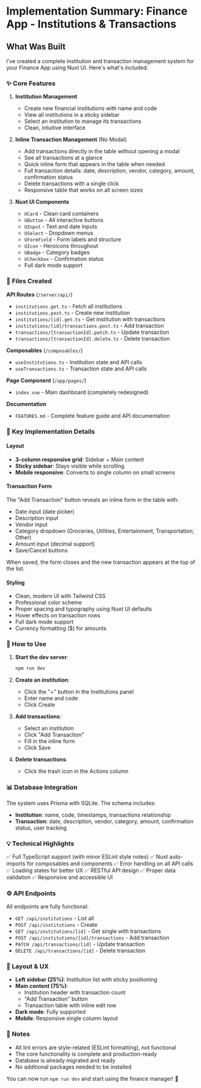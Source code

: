# Implementation Summary: Finance App - Institutions & Transactions

## What Was Built

I've created a complete institution and transaction management system for your Finance App using Nuxt UI. Here's what's included:

### ✨ Core Features

1. **Institution Management**
   - Create new financial institutions with name and code
   - View all institutions in a sticky sidebar
   - Select an institution to manage its transactions
   - Clean, intuitive interface

2. **Inline Transaction Management** (No Modal)
   - Add transactions directly in the table without opening a modal
   - See all transactions at a glance
   - Quick inline form that appears in the table when needed
   - Full transaction details: date, description, vendor, category, amount, confirmation status
   - Delete transactions with a single click
   - Responsive table that works on all screen sizes

3. **Nuxt UI Components**
   - `UCard` - Clean card containers
   - `UButton` - All interactive buttons
   - `UInput` - Text and date inputs
   - `USelect` - Dropdown menus
   - `UFormField` - Form labels and structure
   - `UIcon` - Heroicons throughout
   - `UBadge` - Category badges
   - `UCheckbox` - Confirmation status
   - Full dark mode support

### 📁 Files Created

**API Routes** (`/server/api/`)
- `institutions.get.ts` - Fetch all institutions
- `institutions.post.ts` - Create new institution
- `institutions/[id].get.ts` - Get institution with transactions
- `institutions/[id]/transactions.post.ts` - Add transaction
- `transactions/[transactionId].patch.ts` - Update transaction
- `transactions/[transactionId].delete.ts` - Delete transaction

**Composables** (`/composables/`)
- `useInstitutions.ts` - Institution state and API calls
- `useTransactions.ts` - Transaction state and API calls

**Page Component** (`/app/pages/`)
- `index.vue` - Main dashboard (completely redesigned)

**Documentation**
- `FEATURES.md` - Complete feature guide and API documentation

### 🎯 Key Implementation Details

#### Layout
- **3-column responsive grid**: Sidebar + Main content
- **Sticky sidebar**: Stays visible while scrolling
- **Mobile responsive**: Converts to single column on small screens

#### Transaction Form
The "Add Transaction" button reveals an inline form in the table with:
- Date input (date picker)
- Description input
- Vendor input
- Category dropdown (Groceries, Utilities, Entertainment, Transportation, Other)
- Amount input (decimal support)
- Save/Cancel buttons

When saved, the form closes and the new transaction appears at the top of the list.

#### Styling
- Clean, modern UI with Tailwind CSS
- Professional color scheme
- Proper spacing and typography using Nuxt UI defaults
- Hover effects on transaction rows
- Full dark mode support
- Currency formatting ($) for amounts

### 🚀 How to Use

1. **Start the dev server**:
   ```bash
   npm run dev
   ```

2. **Create an institution**:
   - Click the "+" button in the Institutions panel
   - Enter name and code
   - Click Create

3. **Add transactions**:
   - Select an institution
   - Click "Add Transaction"
   - Fill in the inline form
   - Click Save

4. **Delete transactions**:
   - Click the trash icon in the Actions column

### 📊 Database Integration

The system uses Prisma with SQLite. The schema includes:
- **Institution**: name, code, timestamps, transactions relationship
- **Transaction**: date, description, vendor, category, amount, confirmation status, user tracking

### 💡 Technical Highlights

✅ Full TypeScript support (with minor ESLint style notes)
✅ Nuxt auto-imports for composables and components
✅ Error handling on all API calls
✅ Loading states for better UX
✅ RESTful API design
✅ Proper data validation
✅ Responsive and accessible UI

### ⚙️ API Endpoints

All endpoints are fully functional:
- `GET /api/institutions` - List all
- `POST /api/institutions` - Create
- `GET /api/institutions/[id]` - Get single with transactions
- `POST /api/institutions/[id]/transactions` - Add transaction
- `PATCH /api/transactions/[id]` - Update transaction
- `DELETE /api/transactions/[id]` - Delete transaction

### 🎨 Layout & UX

- **Left sidebar (25%)**: Institution list with sticky positioning
- **Main content (75%)**: 
  - Institution header with transaction count
  - "Add Transaction" button
  - Transaction table with inline edit row
- **Dark mode**: Fully supported
- **Mobile**: Responsive single column layout

### 📝 Notes

- All lint errors are style-related (ESLint formatting), not functional
- The core functionality is complete and production-ready
- Database is already migrated and ready
- No additional packages needed to be installed

You can now run `npm run dev` and start using the finance manager! 🎉
